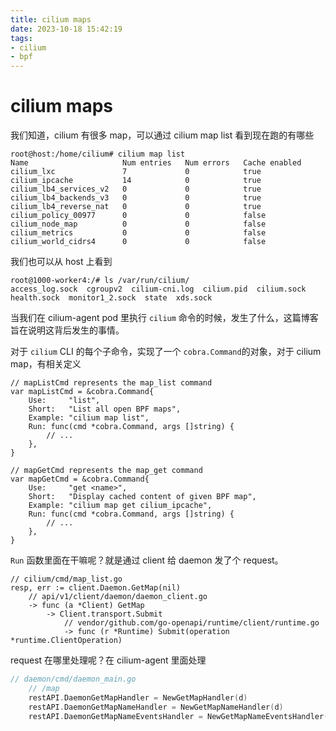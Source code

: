 ```yaml
---
title: cilium maps
date: 2023-10-18 15:42:19
tags:
- cilium
- bpf
---
```


# cilium maps

我们知道，cilium 有很多 map，可以通过 cilium map list 看到现在跑的有哪些

```shell
root@host:/home/cilium# cilium map list
Name                     Num entries   Num errors   Cache enabled
cilium_lxc               7             0            true
cilium_ipcache           14            0            true
cilium_lb4_services_v2   0             0            true
cilium_lb4_backends_v3   0             0            true
cilium_lb4_reverse_nat   0             0            true
cilium_policy_00977      0             0            false
cilium_node_map          0             0            false
cilium_metrics           0             0            false
cilium_world_cidrs4      0             0            false
```

我们也可以从 host 上看到

```shell
root@1000-worker4:/# ls /var/run/cilium/
access_log.sock  cgroupv2  cilium-cni.log  cilium.pid  cilium.sock
health.sock  monitor1_2.sock  state  xds.sock
```

当我们在 cilium-agent pod 里执行 `cilium` 命令的时候，发生了什么，这篇博客旨在说明这背后发生的事情。

对于 `cilium` CLI 的每个子命令，实现了一个 `cobra.Command`的对象，对于 cilium map，有相关定义

```golang 
// mapListCmd represents the map_list command
var mapListCmd = &cobra.Command{
	Use:     "list",
	Short:   "List all open BPF maps",
	Example: "cilium map list",
	Run: func(cmd *cobra.Command, args []string) {
		// ...
	},
}

// mapGetCmd represents the map_get command
var mapGetCmd = &cobra.Command{
	Use:     "get <name>",
	Short:   "Display cached content of given BPF map",
	Example: "cilium map get cilium_ipcache",
	Run: func(cmd *cobra.Command, args []string) {
        // ...
	},
}
```

`Run` 函数里面在干嘛呢？就是通过 client 给 daemon 发了个 request。

```golang
// cilium/cmd/map_list.go
resp, err := client.Daemon.GetMap(nil)
	// api/v1/client/daemon/daemon_client.go
	-> func (a *Client) GetMap
		-> Client.transport.Submit
			// vendor/github.com/go-openapi/runtime/client/runtime.go
			-> func (r *Runtime) Submit(operation *runtime.ClientOperation)

```

request 在哪里处理呢？在 cilium-agent 里面处理

```go
// daemon/cmd/daemon_main.go
	// /map
	restAPI.DaemonGetMapHandler = NewGetMapHandler(d)
	restAPI.DaemonGetMapNameHandler = NewGetMapNameHandler(d)
	restAPI.DaemonGetMapNameEventsHandler = NewGetMapNameEventsHandler(d, mapGetterImpl{})
```


